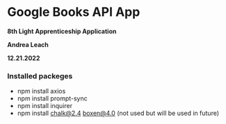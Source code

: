 # Google Books API App

**8th Light Apprenticeship Application**

**Andrea Leach**

**12.21.2022**


### Installed packeges

- npm install axios
- npm install prompt-sync
- npm install inquirer
- npm install chalk@2.4 boxen@4.0 (not used but will be used in future)


